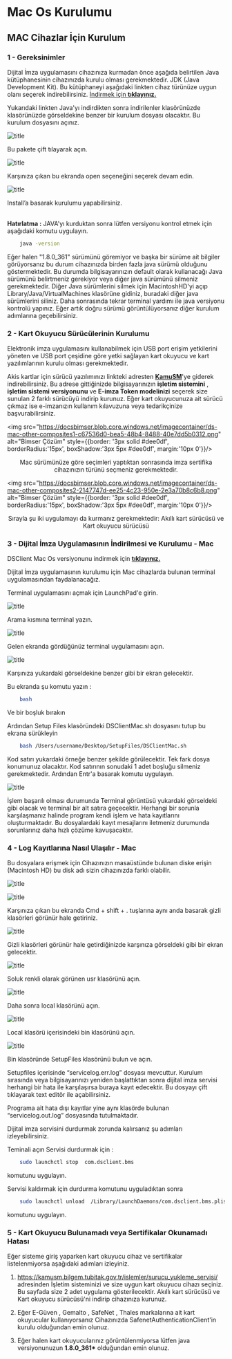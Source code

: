 ﻿---
sidebar_label: Mac Os Kurulumu
sidebar_position: 2
custom_edit_url: ""
---

# Mac Os Kurulumu
##  MAC Cihazlar İçin Kurulum

### 1 - Gereksinimler

Dijital İmza uygulamasını cihazınıza kurmadan önce aşağıda belirtilen Java kütüphanesinin cihazınızda kurulu olması gerekmektedir.
JDK (Java Development Kit). Bu kütüphaneyi aşağıdaki linkten cihaz türünüze uygun olanı seçerek indirebilirsiniz. [İndirmek için <strong>tıklayınız.</strong>](https://portal.synergynow.io/#/_redirect/cIOwCvluZ7fJ3Np4y3YO5c)

Yukarıdaki linkten Java'yı indirdikten sonra indirilenler klasörünüzde klasörünüzde görseldekine benzer bir kurulum dosyası olacaktır. Bu kurulum dosyasını açınız.

![title](https://docsbimser.blob.core.windows.net/imagecontainer/auto-uploadfb60d56b-da2a-4996-8a73-badda90c532b)

Bu pakete çift tılayarak açın.

![title](https://docsbimser.blob.core.windows.net/imagecontainer/auto-upload83309ed7-acf2-4bb9-b624-88eb72f63fa8)


Karşınıza çıkan bu ekranda open seçeneğini seçerek devam edin.

![title](https://docsbimser.blob.core.windows.net/imagecontainer/auto-upload98f3a4b5-340f-496e-8cc1-0fc9123b8a2b)

Install’a basarak kurulumu yapabilirsiniz.

<br/>
<strong>Hatırlatma :</strong> JAVA'yı kurduktan sonra lütfen versiyonu kontrol etmek için aşağıdaki komutu uygulayın.

```sh 
	java -version
```
Eğer halen "1.8.0_361" sürümünü göremiyor ve başka bir sürüme ait bilgiler görüyorsanız bu durum cihazınızda birden fazla java sürümü olduğunu göstermektedir. Bu durumda bilgisayarınızın default olarak kullanacağı Java sürümünü belirtmeniz gerekiyor veya diğer java sürümünü silmeniz gerekmektedir. Diğer Java sürümlerini silmek için MacintoshHD'yi açıp Library/Java/VirtualMachines klasörüne gidiniz, buradaki diğer java sürümlerini siliniz. Daha sonrasında tekrar terminal yardımı ile java versiyonu kontrolü yapınız. Eğer artık doğru sürümü görüntülüyorsanız diğer kurulum adımlarına geçebilirsiniz.

### 2 - Kart Okuyucu Sürücülerinin Kurulumu

Elektronik imza uygulamasını kullanabilmek için USB port erişim yetkilerini yöneten ve USB port çeşidine göre yetki sağlayan kart okuyucu ve kart yazılımlarının kurulu olması gerekmektedir. 

Akis kartlar için sürücü yazılımınızı linkteki adresten [<strong>KamuSM</strong>](https://kamusm.bilgem.tubitak.gov.tr/islemler/surucu_yukleme_servisi/)'ye giderek indirebilirsiniz. 
Bu adrese gittiğinizde bilgisayarınızın <strong>işletim sistemini</strong> , <strong>işletim sistemi versiyonunu</strong> ve  <strong>E-imza Token modelinizi</strong> seçerek  size sunulan  2 farklı sürücüyü  indirip kurunuz. Eğer kart okuyucunuza ait sürücü çıkmaz ise  e-imzanızın kullanım kılavuzuna veya tedarikçinize başvurabilirsiniz.

<img src="https://docsbimser.blob.core.windows.net/imagecontainer/ds-mac-other-composites1-c67536d0-bea5-48b4-8488-40e7dd5b0312.png" alt="Bimser Çözüm" style={{border: '3px solid #dee0df', borderRadius:'15px', boxShadow:'3px 5px #dee0df', margin:'10px 0'}}/>

<p align='center' style={{fontWeight:'bold', marginTop:'10px', fontSize:'17px'}}>Mac sürümünüze göre seçimleri yaptıktan sonrasında imza sertifika cihazınızın türünü seçmeniz gerekmektedir.</p>

<img src="https://docsbimser.blob.core.windows.net/imagecontainer/ds-mac-other-composites2-2147747d-ee25-4c23-950e-2e3a70b8c6b8.png" alt="Bimser Çözüm" style={{border: '3px solid #dee0df', borderRadius:'15px', boxShadow:'3px 5px #dee0df', margin:'10px 0'}}/>

<p align='center' style={{fontWeight:'bold', marginTop:'10px', fontSize:'17px'}}>Sırayla şu iki uygulamayı da kurmanız gerekmektedir: Akıllı kart sürücüsü ve Kart okuyucu sürücüsü</p>

### 3 - Dijital İmza Uygulamasının İndirilmesi ve Kurulumu - Mac

DSClient Mac Os versiyonunu indirmek için [<strong>tıklayınız.</strong>](https://portal.synergynow.io/#/_redirect/hlO9sR8DLDfKwYGZjQrtVn)

Dijital İmza uygulamasının kurulumu için Mac cihazlarda bulunan terminal uygulamasından faydalanacağız.

Terminal uygulamasını açmak için LaunchPad'e girin.

![title](https://docsbimser.blob.core.windows.net/imagecontainer/auto-upload8f925b83-1779-467e-af49-19d396be3496)


Arama kısmına terminal yazın.

![title](https://docsbimser.blob.core.windows.net/imagecontainer/auto-uploadefe9d7ed-3147-4189-a276-4f3ccf8a9f79)

Gelen ekranda gördüğünüz terminal uygulamasını açın.

![title](https://docsbimser.blob.core.windows.net/imagecontainer/auto-uploadf4551e8e-bdf5-46e3-b9cd-a59ac87683b6)

Karşınıza yukardaki görseldekine benzer gibi bir ekran gelecektir.

Bu ekranda şu komutu yazın :
```sh 
	bash
```

Ve bir boşluk bırakın

Ardından Setup Files klasöründeki DSClientMac.sh dosyasını tutup bu ekrana sürükleyin

```sh 
	bash /Users/username/Desktop/SetupFiles/DSClientMac.sh
```

Kod satırı yukardaki örneğe benzer şekilde görülecektir. Tek fark dosya konumunuz olacaktır.
Kod satırının sonudaki 1 adet boşluğu silmeniz gerekmektedir.
Ardından Entr'a basarak komutu uygulayın.

![title](https://docsbimser.blob.core.windows.net/imagecontainer/auto-upload16334685-fda9-4f80-a6dc-26b133c61a0a)

İşlem başarılı olması durumunda Terminal görüntüsü yukardaki görseldeki gibi olacak ve terminal bir alt satıra geçecektir.
Herhangi bir sorunla karşılaşmanız halinde program kendi işlem ve hata kayıtlarını oluşturmaktadır. Bu dosyalardaki kayıt mesajlarını iletmeniz durumunda sorunlarınız daha hızlı çözüme kavuşacaktır.



### 4 - Log Kayıtlarına  Nasıl Ulaşılır - Mac

Bu dosyalara erişmek için Cihazınızın masaüstünde bulunan diske erişin (Macintosh HD) bu disk adı sizin cihazınızda farklı olabilir.

![title](https://docsbimser.blob.core.windows.net/imagecontainer/auto-uploada3190d89-5cfb-4db0-b379-fe33dd5f76f0)

![title](https://docsbimser.blob.core.windows.net/imagecontainer/auto-upload31938a05-f973-4092-9c4d-75675dcccd80)

Karşınıza çıkan bu ekranda Cmd + shift + . tuşlarına aynı anda basarak gizli klasörleri görünür hale getiriniz.

![title](https://docsbimser.blob.core.windows.net/imagecontainer/auto-upload41253da5-751b-4aa1-9b6f-810cce5e957f)

Gizli klasörleri görünür hale getirdiğinizde karşınıza görseldeki gibi bir ekran gelecektir.



![title](https://docsbimser.blob.core.windows.net/imagecontainer/auto-upload3909ec66-2c0f-44a6-9436-b0a4429debfa)

Soluk renkli olarak görünen usr klasörünü açın.


![title](https://docsbimser.blob.core.windows.net/imagecontainer/auto-uploadcafca8d5-1635-40f0-b56c-d3df545fc9b0)

Daha sonra local klasörünü açın.

![title](https://docsbimser.blob.core.windows.net/imagecontainer/auto-upload6571b604-38f3-427a-97c0-9e87c40980aa)

Local klasörü içerisindeki bin klasörünü açın.

![title](https://docsbimser.blob.core.windows.net/imagecontainer/auto-upload46bffb3d-c2f0-464a-a8d0-257401136721)

Bin klasöründe SetupFiles klasörünü bulun ve açın.

Setupfiles içerisinde “servicelog.err.log” dosyası mevcuttur.
Kurulum sırasında veya bilgisayarınızı yeniden başlattıktan sonra dijital imza servisi herhangi bir hata ile karşılaşırsa buraya kayıt edecektir.
Bu dosyayı çift tıklayarak text editör ile açabilirsiniz.

Programa ait hata dışı kayıtlar yine aynı klasörde bulunan “servicelog.out.log” dosyasında tutulmaktadır.



Dijital imza servisini  durdurmak zorunda kalırsanız  şu adımları izleyebilirsiniz.

Teminali açın
Servisi durdurmak için :  

```sh 
	sudo launchctl stop  com.dsclient.bms
```
komutunu uygulayın.

 
Servisi kaldırmak için durdurma komutunu uyguladıktan sonra
```sh 
	sudo launchctl unload  /Library/LaunchDaemons/com.dsclient.bms.plist
```
komutunu uygulayın.
### 5 - Kart Okuyucu Bulunamadı veya Sertifikalar Okunamadı Hatası 

Eğer sisteme giriş yaparken kart okuyucu cihaz ve sertifikalar listelenmiyorsa aşağıdaki adımları izleyiniz.


1.  https://kamusm.bilgem.tubitak.gov.tr/islemler/surucu_yukleme_servisi/ adresinden İşletim sisteminizi ve size uygun kart okuyucu cihazı seçiniz. Bu sayfada size 2 adet uygulama gösterilecektir. Akıllı kart sürücüsü ve Kart okuyucu sürücüsü'ni indirip cihazınıza kurunuz.


2. Eğer  E-Güven , Gemalto , SafeNet , Thales markalarına ait kart okuyucular kullanıyorsanız Cihazınızda SafenetAuthenticationClient'in kurulu olduğundan emin olunuz. 

3. Eğer halen kart okuyucularınız görüntülenmiyorsa lütfen java versiyonunuzun  <strong>1.8.0_361*</strong> olduğundan emin olunuz.

